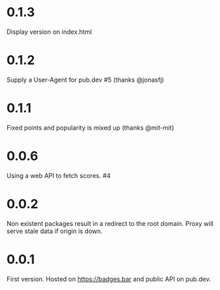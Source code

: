 # 0.1.3

Display version on index.html

# 0.1.2

Supply a User-Agent for pub.dev #5 (thanks @jonasfj)

# 0.1.1

Fixed points and popularity is mixed up (thanks @mit-mit)

# 0.0.6

Using a web API to fetch scores. #4

# 0.0.2

Non existent packages result in a redirect to the root domain.
Proxy will serve stale data if origin is down.

# 0.0.1

First version. Hosted on https://badges.bar and public API on pub.dev.
